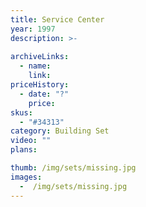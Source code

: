```yaml
---
title: Service Center
year: 1997
description: >-
  
archiveLinks:
  - name: 
    link: 
priceHistory:
  - date: "?"
    price: 
skus:
  - "#34313"
category: Building Set
video: ""
plans:

thumb: /img/sets/missing.jpg
images:
  -  /img/sets/missing.jpg
---
```


